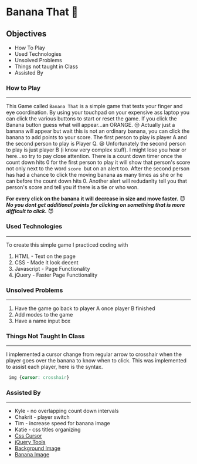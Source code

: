 # Banana That :banana:

## Objectives

- How To Play
- Used Technologies
- Unsolved Problems
- Things not taught in Class
- Assisted By

### How to Play
------
This Game called `Banana That` is a simple game that tests your finger and eye coordination. By using your touchpad on your expensive ass laptop you can click the various buttons to start or reset the game. If you click the Banana button guess what will appear...an ORANGE. :unamused: Actually just a banana will appear but wait this is not an ordinary banana, you can click the banana to add points to your score. The first person to play is player A and the second person to play is Player Q. :satisfied: Unfortunately the second person to play is just player B (i know very complex stuff). I might lose you hear or here...so try to pay close attention. There is a count down timer once the count down hits 0 for the first person to play it will show that person's score not only next to the word `score `but on an alert too. After the second person has had a chance to click the moving banana as many times as she or he can before the count down hits 0. Another alert will redudanlty tell you that person's score and tell you if there is a tie or who won. 

**For every click on the banana it will decrease in size and move faster.** :smiling_imp: ***No you dont get additional points for clicking on something that is more difficult to click.*** :smiling_imp:

### Used Technologies
---

To create this simple game I practiced coding with

1. HTML - Text on the page
2. CSS - Made it look decent
3. Javascript - Page Functionality
4. jQuery - Faster Page Functionality

### Unsolved Problems 
---
1. Have the game go back to player A once player B finished
2. Add modes to the game
3. Have a name input box

### Things Not Taught In Class
---

I implemented a cursor change from regular arrow to crosshair when the player goes over the banana to know when to click. This was implemented to assist each player, here is the syntax.

```css
 img {cursor: crosshair}

```

### Assisted By
---
- Kyle - no overlapping count down intervals 
- Chakrit - player switch
- Tim - increase speed for banana image
- Katie - css titles organizing
- [Css Cursor](https://css-tricks.com/almanac/properties/c/cursor/)
- [jQuery Tools](http://api.jquery.com/)
- [Background Image](https://image.shutterstock.com/z/stock-vector-vector-cartoon-illustration-of-background-morning-jungle-bright-jungle-with-ferns-and-flowers-for-536303545.jpg)
- [Banana Image](http://www.picquery.com/cartoon-banana_%7C2viaFKDu9D08d28*AcMkIquq%7CN6gcLPiQ%7C9QcZkjCA/)
